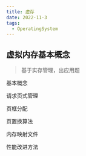 ```yaml
---
title: 虚存
date: 2022-11-3
tags:
  - OperatingSystem
---
```


## 虚拟内存基本概念

> 基于实存管理，出应用题

基本概念

请求页式管理

页框分配

页置换算法

内存映射文件

性能改进方法
